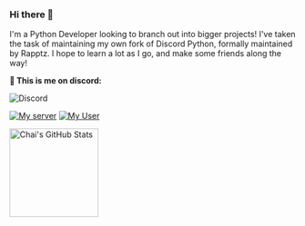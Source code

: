 ### Hi there 👋
I'm a Python Developer looking to branch out into bigger projects! I've taken the task of maintaining my own fork of Discord Python, formally maintained by Rapptz. I hope to learn a lot as I go, and make some friends along the way!

**📲 This is me on discord:**

![Discord](https://discord.c99.nl/widget/theme-1/146348630926819328.png)

[![My server](https://img.shields.io/static/v1?style=flat&logo=discord&logoColor=white&color=%235865f2&label=&message=Join%20my%20server:%20Chai%20Support%20Server)](https://discord.gg/hCMtFkG) [![My User](https://img.shields.io/static/v1?style=flat&logo=discord&logoColor=white&color=%235865f2&label=&message=My%20User:%20Chai%239762)](https://discordapp.com/users/146348630926819328/)

<img alt="Chai's GitHub Stats" height="156em" src="https://github-readme-stats.vercel.app/api?username=NextChai&bg_color=30,e96443,4839a3&title_color=79D9F9&text_color=79D9F9&show_icons=true&theme=dracula">
